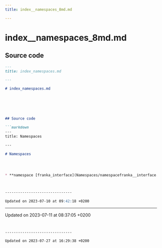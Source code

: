 ```yaml
---
title: index__namespaces_8md.md

---
```


# index__namespaces_8md.md






## Source code

```markdown
---
title: index_namespaces.md

---

# index_namespaces.md






## Source code

```markdown
---
title: Namespaces

---

# Namespaces




* **namespace [franka_interface](Namespaces/namespacefranka__interface.md)** 



-------------------------------

Updated on 2023-07-10 at 09:42:18 +0200
```


-------------------------------

Updated on 2023-07-11 at 08:37:05 +0200
```


-------------------------------

Updated on 2023-07-27 at 16:29:38 +0200
